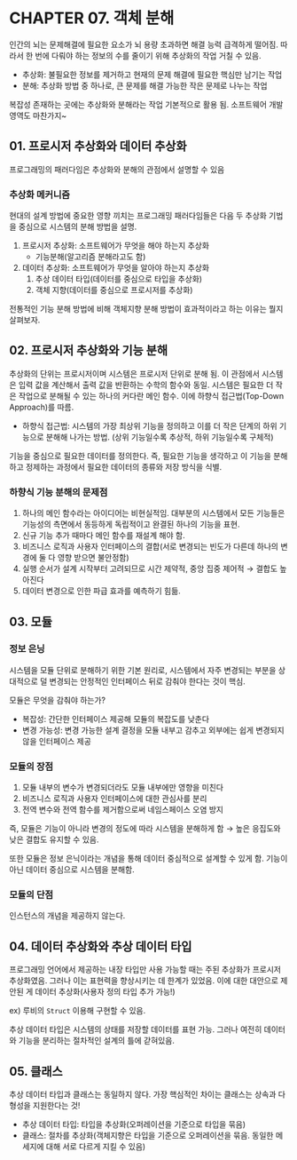 # CHAPTER 07. 객체 분해

인간의 뇌는 문제해결에 필요한 요소가 뇌 용량 초과하면 해결 능력 급격하게 떨어짐. 따라서 한 번에 다뤄야 하는 정보의 수를 줄이기 위해 추상화의 작업 거칠 수 있음.

- 추상화: 불필요한 정보를 제거하고 현재의 문제 해결에 필요한 핵심만 남기는 작업
- 분해: 추상화 방법 중 하나로, 큰 문제를 해결 가능한 작은 문제로 나누는 작업

복잡성 존재하는 곳에는 추상화와 분해라는 작업 기본적으로 활용 됨. 소프트웨어 개발 영역도 마찬가지~

## 01. 프로시저 추상화와 데이터 추상화

프로그래밍의 패러다임은 추상화와 분해의 관점에서 설명할 수 있음

### 추상화 메커니즘

현대의 설계 방법에 중요한 영향 끼치는 프로그래밍 패러다임들은 다음 두 추상화 기법을 중심으로 시스템의 분해 방법을 설명.

1. 프로시저 추상화: 소프트웨어가 무엇을 해야 하는지 추상화
    - 기능분해(알고리즘 분해라고도 함)
2. 데이터 추상화: 소프트웨어가 무엇을 알아야 하는지 추상화
    1. 추상 데이터 타입(데이터를 중심으로 타입을 추상화)
    2. 객체 지향(데이터를 중심으로 프로시저를 추상화)

전통적인 기능 분해 방법에 비해 객체지향 분해 방법이 효과적이라고 하는 이유는 뭘지 살펴보자.

## 02. 프로시저 추상화와 기능 분해

추상화의 단위는 프로시저이며 시스템은 프로시저 단위로 분해 됨. 이 관점에서 시스템은 입력 값을 계산해서 출력 값을 반환하는 수학의 함수와 동일. 시스템은 필요한 더 작은 작업으로 분해될 수 있는 하나의 커다란 메인 함수. 이에 하향식 접근법(Top-Down Approach)를 따름.

- 하향식 접근법: 시스템의 가장 최상위 기능을 정의하고 이를 더 작은 단계의 하위 기능으로 분해해 나가는 방법. (상위 기능일수록 추상적, 하위 기능일수록 구체적)

기능을 중심으로 필요한 데이터를 정의한다. 즉, 필요한 기능을 생각하고 이 기능을 분해하고 정제하는 과정에서 필요한 데이터의 종류와 저장 방식을 식별.

### 하향식 기능 분해의 문제점

1. 하나의 메인 함수라는 아이디어는 비현실적임. 대부분의 시스템에서 모든 기능들은 기능성의 측면에서 동등하게 독립적이고 완결된 하나의 기능을 표현.
2. 신규 기능 추가 때마다 메인 함수를 재설계 해야 함.
3. 비즈니스 로직과 사용자 인터페이스의 결합(서로 변경되는 빈도가 다른데 하나의 변경에 둘 다 영향 받으면 불안정함)
4. 실행 순서가 설계 시작부터 고려되므로 시간 제약적, 중앙 집중 제어적 → 결합도 높아진다
5. 데이터 변경으로 인한 파급 효과를 예측하기 힘듦.

## 03. 모듈

### 정보 은닝

시스템을 모듈 단위로 분해하기 위한 기본 원리로, 시스템에서 자주 변경되는 부분을 상대적으로 덜 변경되는 안정적인 인터페이스 뒤로 감춰야 한다는 것이 핵심.

모듈은 무엇을 감춰야 하는가?

- 복잡성: 간단한 인터페이스 제공해 모듈의 복잡도를 낮춘다
- 변경 가능성: 변경 가능한 설계 결정을 모듈 내부고 감추고 외부에는 쉽게 변경되지 않을 인터페이스 제공

### 모듈의 장점

1. 모듈 내부의 변수가 변경되더라도 모듈 내부에만 영향을 미친다
2. 비즈니스 로직과 사용자 인터페이스에 대한 관심사를 분리
3. 전역 변수와 전역 함수를 제거함으로써 네임스페이스 오염 방지

즉, 모듈은 기능이 아니라 변경의 정도에 따라 시스템을 분해하게 함 → 높은 응집도와 낮은 결합도 유지할 수 있음.

또한 모듈은 정보 은닉이라는 개념을 통해 데이터 중심적으로 설계할 수 있게 함. 기능이 아닌 데이터 중심으로 시스템을 분해함.

### 모듈의 단점

인스턴스의 개념을 제공하지 않는다.

## 04. 데이터 추상화와 추상 데이터 타입

프로그래밍 언어에서 제공하는 내장 타입만 사용 가능할 때는 주된 추상화가 프로시저 추상화였음. 그러나 이는 표현력을 향상시키는 데 한계가 있었음. 이에 대한 대안으로 제안된 게 데이터 추상화(사용자 정의 타입 추가 가능!)

ex) 루비의 `Struct` 이용해 구현할 수 있음.

추상 데이터 타입은 시스템의 상태를 저장할 데이터를 표현 가능. 그러나 여전히 데이터와 기능을 분리하는 절차적인 설계의 틀에 갇혀있음.

## 05. 클래스

추상 데이터 타입과 클래스는 동일하지 않다. 가장 핵심적인 차이는 클래스는 상속과 다형성을 지원한다는 것!

- 추상 데이터 타입: 타입을 추상화(오퍼레이션을 기준으로 타입을 묶음)
- 클래스: 절차를 추상화(객체지향은 타입을 기준으로 오퍼레이션을 묶음. 동일한 메세지에 대해 서로 다르게  지킬 수 있음)
